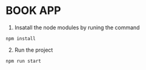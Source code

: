 # BOOK APP

1. Insatall the node modules by runing the command

```
npm install
```

2. Run the project

```
npm run start
```
